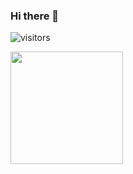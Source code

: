 ### Hi there 👋


![visitors](https://visitor-badge.glitch.me/badge?page_id={Addy209}.{github.com/Addy209})

<img height="180em" src="https://github-readme-stats.vercel.app/api?username=Addy209&show_icons=true&hide_border=true&&count_private=true&include_all_commits=true" />

